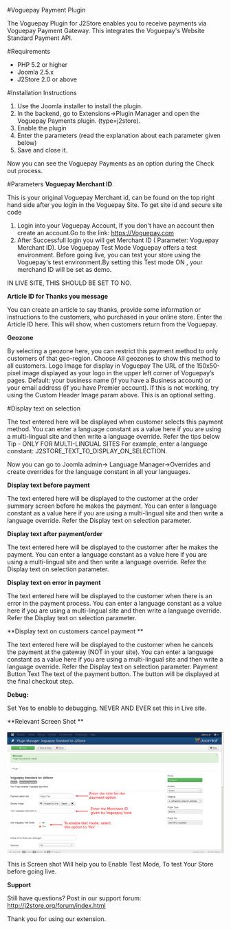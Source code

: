 #Voguepay Payment Plugin

The Voguepay Plugin for J2Store enables you to receive    payments via Voguepay Payment Gateway. This integrates   the Voguepay's Website Standard Payment API. 

#Requirements
* PHP 5.2 or higher
* Joomla 2.5.x 
* J2Store 2.0 or above 

#Installation Instructions
1. Use the Joomla installer to install the plugin. 
2. In the backend, go to Extensions->Plugin Manager and open the Voguepay Payments plugin. (type=j2store). 
3. Enable the plugin 
4. Enter the parameters (read the explanation about each parameter given below) 
5. Save and close it. 

Now you can see the Voguepay Payments as an option during the Check out process. 

#Parameters
**Voguepay Merchant ID**

This is your original Voguepay Merchant id, can be found on the top right hand side after you login in the Voguepay Site. 
To get site id and secure site code 
1. Login into your Voguepay Account, If you don't have an account then create an account.Go to the link:  https://Voguepay.com
2. After Successfull login you will get  Merchant ID ( Parameter: Voguepay Merchant ID).
Use Voguepay Test Mode
	Voguepay offers a test environment. Before going live, you can test your store using the Voguepay's test environment.By setting this Test mode ON ,  your merchand ID will be set as demo.

IN LIVE SITE, THIS SHOULD BE SET TO NO. 

**Article ID for Thanks you message**

You can create an article to say thanks, provide some information or instructions to the customers, who purchased in your online store. Enter the Article ID here. This will show, when customers return from the Voguepay. 
    
**Geozone**

By selecting a geozone here, you can restrict this payment method to only customers of that geo-region. Choose All geozones to show this method to all customers.
Logo Image for display in Voguepay
The URL of the 150x50-pixel image displayed as your logo in the upper left corner of Voguepay’s pages. Default: your business name (if you have a Business account) or your email address (if you have Premier account). If this is not working, try using the Custom Header Image param above. 
This is an optional setting.

#Display text on selection

The text entered here will be displayed when customer selects this payment method. You can enter a language constant as a value here if you are using a multi-lingual site and then write a language override. Refer the tips below
Tip - ONLY FOR MULTI-LINGUAL SITES
For example, enter a language constant:
J2STORE_TEXT_TO_DISPLAY_ON_SELECTION.

Now you can go to Joomla admin-> Language Manager->Overrides and create overrides for the language constant in all your languages.

**Display text before payment**

The text entered here will be displayed to the customer at the order summary screen before he makes the payment. You can enter a language constant as a value here if you are using a multi-lingual site and then write a language override. Refer the Display text on selection parameter.

**Display text after payment/order**

The text entered here will be displayed to the customer after he makes the payment. You can enter a language constant as a value here if you are using a multi-lingual site and then write a language override. Refer the Display text on selection parameter.
    
**Display text on error in payment**

The text entered here will be displayed to the customer when there is an error in the payment process.
You can enter a language constant as a value here if you are using a multi-lingual site and then write a language override. Refer the Display text on selection parameter.

**Display text on customers cancel payment ** 

The text entered here will be displayed to the customer when he cancels the payment at the gateway (NOT in your site).
You can enter a language constant as a value here if you are using a multi-lingual site and then write a language override. Refer the Display text on selection parameter.
Payment Button Text
	The text of the payment button. The button will be displayed at the final checkout step.
	
**Debug:**

Set  Yes to enable to debugging. NEVER AND EVER set this in Live site.

**Relevant Screen Shot **

![](paymenvoguepay.png)

This is Screen shot Will help you to Enable Test Mode, To test Your Store before going live.


**Support**

Still have questions?  Post in our support forum: http://j2store.org/forum/index.html

Thank you for using our extension.
